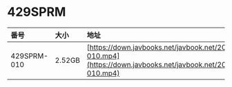 # 429SPRM

| 番号 | 大小 | 地址 |
| :--- | :--- | :--- |
| 429SPRM-010 | 2.52GB | [https://down.javbooks.net/javbook.net/2020/06/28/429SPRM-010.mp4](https://down.javbooks.net/javbook.net/2020/06/28/429SPRM-010.mp4) |

